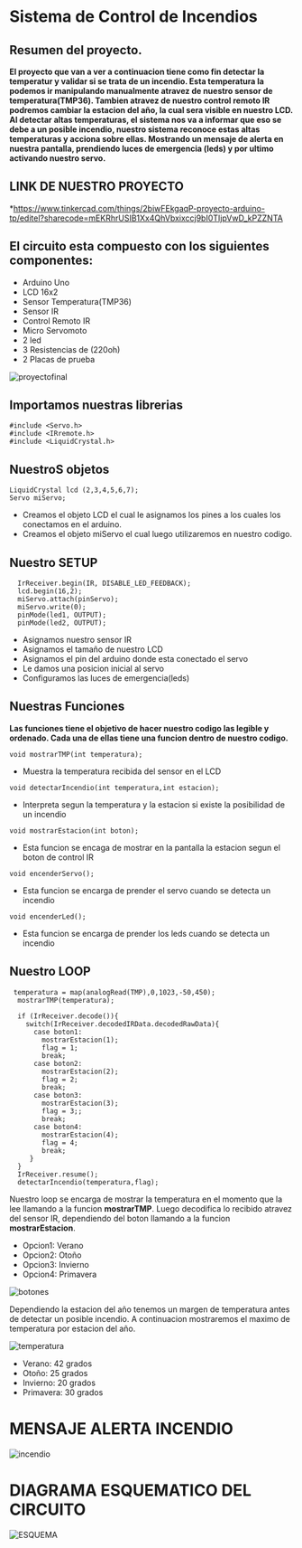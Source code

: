 #  __Sistema de Control de Incendios__

## Resumen del proyecto. 
__El proyecto que van a ver a continuacion tiene como fin detectar la temperatur y validar si se trata de un incendio. 
Esta temperatura la podemos ir manipulando manualmente atravez de nuestro sensor de temperatura(TMP36). Tambien atravez de nuestro 
control remoto IR podremos cambiar la estacion del año, la cual sera visible en nuestro LCD. Al detectar altas temperaturas,
el sistema nos va a informar que eso se debe a un posible incendio, nuestro sistema reconoce estas altas temperaturas y acciona 
sobre ellas. Mostrando un mensaje de alerta en nuestra pantalla, prendiendo luces de emergencia (leds) y por ultimo activando
nuestro servo.__

## __LINK DE NUESTRO PROYECTO__ 

*https://www.tinkercad.com/things/2biwFEkgaqP-proyecto-arduino-tp/editel?sharecode=mEKRhrUSIB1Xx4QhVbxixccj9bI0TIjpVwD_kPZZNTA




## El circuito esta compuesto con los siguientes componentes:

* Arduino Uno
* LCD 16x2
* Sensor Temperatura(TMP36)
* Sensor IR
* Control Remoto IR
* Micro Servomoto
* 2 led
* 3 Resistencias de (220oh)
* 2 Placas de prueba


![proyectofinal](https://github.com/Pandrada0/TP_SPD/assets/108838669/8ede3f32-fcee-47c2-b1fa-b89beff27c29)



## __Importamos nuestras librerias__
```
#include <Servo.h>
#include <IRremote.h>
#include <LiquidCrystal.h>
```

## __NuestroS objetos__

```
LiquidCrystal lcd (2,3,4,5,6,7);
Servo miServo;
```
* Creamos el objeto LCD el cual le asignamos los pines a los cuales los conectamos en el arduino.
* Creamos el objeto miServo el cual luego utilizaremos en nuestro codigo.

## __Nuestro SETUP__

```
  IrReceiver.begin(IR, DISABLE_LED_FEEDBACK);
  lcd.begin(16,2);
  miServo.attach(pinServo);
  miServo.write(0);
  pinMode(led1, OUTPUT);
  pinMode(led2, OUTPUT);
```

* Asignamos nuestro sensor IR
* Asignamos el tamaño de nuestro LCD
* Asignamos el pin del arduino donde esta conectado el servo
* Le damos una posicion inicial al servo
* Configuramos las luces de emergencia(leds)



## __Nuestras Funciones__

__Las funciones tiene el objetivo de hacer nuestro codigo las legible y ordenado.
Cada una de ellas tiene una funcion dentro de nuestro codigo.__

```
void mostrarTMP(int temperatura);
```
* Muestra la temperatura recibida del sensor en el LCD

```
void detectarIncendio(int temperatura,int estacion);
```
* Interpreta segun la temperatura y la estacion si existe la posibilidad de un incendio

```
void mostrarEstacion(int boton);
```
* Esta funcion se encaga de mostrar en la pantalla la estacion segun el boton de control IR

```
void encenderServo();
```
* Esta funcion se encarga de prender el servo cuando se detecta un incendio

```
void encenderLed();
```
* Esta funcion se encarga de prender los leds cuando se detecta un incendio


## __Nuestro LOOP__
```
 temperatura = map(analogRead(TMP),0,1023,-50,450);  
  mostrarTMP(temperatura);
  
  if (IrReceiver.decode()){ 
    switch(IrReceiver.decodedIRData.decodedRawData){
      case boton1:
        mostrarEstacion(1);
        flag = 1;
      	break;
      case boton2:
      	mostrarEstacion(2);
        flag = 2;
        break;
      case boton3:
      	mostrarEstacion(3);
        flag = 3;;
        break;
      case boton4:
     	mostrarEstacion(4);
        flag = 4;
        break; 
     }
  }
  IrReceiver.resume();
  detectarIncendio(temperatura,flag);
```

Nuestro loop se encarga de mostrar la temperatura en el momento que la lee llamando a la funcion __mostrarTMP__. 
Luego decodifica lo recibido atravez del sensor IR, dependiendo del boton llamando a la funcion __mostrarEstacion__.

* Opcion1: Verano
* Opcion2: Otoño
* Opcion3: Invierno
* Opcion4: Primavera

![botones](https://github.com/Pandrada0/TP_SPD/assets/108838669/4570bcbc-1d2b-4b6e-a983-d52db321a85f)


Dependiendo la estacion del año tenemos un margen de temperatura antes de detectar un posible incendio. 
A continuacion mostraremos el maximo de temperatura por estacion del año.

![temperatura](https://github.com/Pandrada0/TP_SPD/assets/108838669/34af19b7-9679-4957-8f41-174fa192a392)

* Verano: 42 grados
* Otoño: 25 grados
* Invierno: 20 grados
* Primavera: 30 grados



# __MENSAJE ALERTA INCENDIO__

![incendio](https://github.com/Pandrada0/TP_SPD/assets/108838669/e2bd0d0a-ebea-4671-8751-5f69507f6a59)


# __DIAGRAMA ESQUEMATICO DEL CIRCUITO__


![ESQUEMA](https://github.com/Pandrada0/TP_SPD/assets/108838669/3ea10dd4-ee0c-4844-ae53-3161b9c91dbf)





